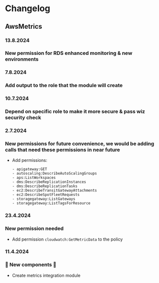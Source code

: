 # Changelog

## AwsMetrics

### 13.8.2024
### New permission for RDS enhanced monitoring & new environments

### 7.8.2024
### Add output to the role that the module will create

### 10.7.2024
### Depend on specific role to make it more secure & pass wiz security check

### 2.7.2024
### New permissions for future convenience, we would be adding calls that need these permissions in near future
- Add permissions:
    ```
    - apigateway:GET
    - autoscaling:DescribeAutoScalingGroups
    - aps:ListWorkspaces
    - dms:DescribeReplicationInstances
    - dms:DescribeReplicationTasks
    - ec2:DescribeTransitGatewayAttachments
    - ec2:DescribeSpotFleetRequests
    - storagegateway:ListGateways
    - storagegateway:ListTagsForResource
    ```

### 23.4.2024
### New permission needed
- Add permission `cloudwatch:GetMetricData` to the policy

### 11.4.2024
### 🚀 New components 🚀
- Create metrics integration module

